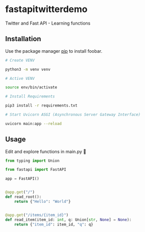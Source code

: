 # fastapitwitterdemo
Twitter and Fast API - Learning  functions
## Installation

Use the package manager [pip](https://pip.pypa.io/en/stable/) to install foobar.

```bash
# Create VENV

python3 -m venv venv

# Active VENV

source env/bin/activate

# Install Requirements 

pip3 install -r requirements.txt

# Start Uvicorn ASGI (Asynchronous Server Gateway Interface) 

uvicorn main:app --reload

```

## Usage

Edit and explore functions in main.py  🚀

```python
from typing import Union

from fastapi import FastAPI

app = FastAPI()


@app.get("/")
def read_root():
    return {"Hello": "World"}


@app.get("/items/{item_id}")
def read_item(item_id: int, q: Union[str, None] = None):
    return {"item_id": item_id, "q": q}
```